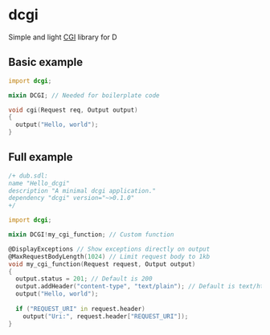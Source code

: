 # dcgi
Simple and light [CGI](https://en.wikipedia.org/wiki/Common_Gateway_Interface) library for D

## Basic example
 
```d
import dcgi;

mixin DCGI; // Needed for boilerplate code

void cgi(Request req, Output output) 
{
  output("Hello, world");
}
```

## Full example

```d
/+ dub.sdl:
name "Hello_dcgi"
description "A minimal dcgi application."
dependency "dcgi" version="~>0.1.0"
+/

import dcgi;

mixin DCGI!my_cgi_function; // Custom function

@DisplayExceptions // Show exceptions directly on output
@MaxRequestBodyLength(1024) // Limit request body to 1kb
void my_cgi_function(Request request, Output output) 
{
  output.status = 201; // Default is 200
  output.addHeader("content-type", "text/plain"); // Default is text/html
  output("Hello, world");
  
  if ("REQUEST_URI" in request.header)
    output("Uri:", request.header["REQUEST_URI"]);
}
```
